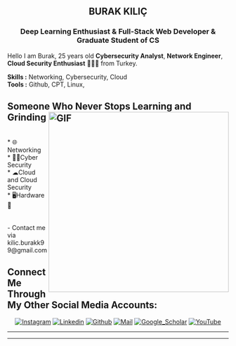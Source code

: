 <h2 align="center">BURAK KILIÇ</h2>
<h3 align="center"> Deep Learning Enthusiast <span color="purple"> & </span>Full-Stack Web Developer<span color="purple"> & </span>  Graduate Student of CS </h3>




Hello I am Burak, 25 years old **Cybersecurity Analyst**, **Network Engineer**, **Cloud Security Enthusiast** 👨🏻‍💻 from Turkey.
</br>

**Skills :** Networking, Cybersecurity, Cloud
</br>
**Tools :** Github, CPT, Linux,


## Someone Who Never Stops Learning and Grinding <img width="410px" align="right" alt="GIF" src="https://media.giphy.com/media/iIqmM5tTjmpOB9mpbn/giphy.gif"/>

<br>
  * 🌐 Networking<br>
  * 👨‍💻Cyber Security<br>
  * ☁Cloud and Cloud Security<br>
  * 🖥️Hardware🔌<br>
  <br>
  <br>
   - Contact me via kilic.burakk99@gmail.com

</br>

<h2 align="left">Connect Me Through My Other Social Media Accounts:</h2>

<div align=center>

[![Instagram](https://img.shields.io/badge/Instagram-E4405F?style=for-the-badge&logo=instagram&logoColor=white)](https://www.instagram.com/_brk_klc/)
[![Linkedin](https://img.shields.io/badge/LinkedIn-0077B5?style=for-the-badge&logo=linkedin&logoColor=white)](https://www.linkedin.com/in/burak-kilic-/)
[![Github](https://img.shields.io/badge/GitHub-100000?style=for-the-badge&logo=github&logoColor=white)](https://github.com/Ashnil99)
[![Mail](https://img.shields.io/badge/Gmail-D14836?style=for-the-badge&logo=gmail&logoColor=white)](kilic.burakk99@gmail.com)
[![Google_Scholar](https://img.shields.io/badge/Google%20Scholar-4285F4?style=for-the-badge&logo=google-scholar&logoColor=white)]()
[![YouTube](https://img.shields.io/badge/YouTube-FF0000?style=for-the-badge&logo=youtube&logoColor=white)](https://www.youtube.com/@Burak_Kilic)

</div>



-----


 
 
----------------

<div align=center>

  
</div>
